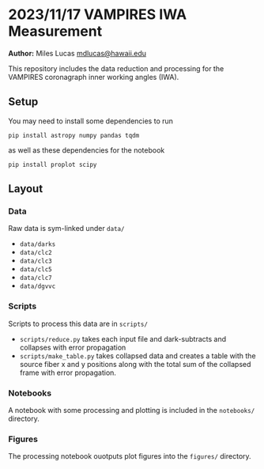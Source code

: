 # 2023/11/17 VAMPIRES IWA Measurement

**Author:** Miles Lucas <mdlucas@hawaii.edu>

This repository includes the data reduction and processing for the VAMPIRES coronagraph inner working angles (IWA).

## Setup

You may need to install some dependencies to run
```
pip install astropy numpy pandas tqdm
```
as well as these dependencies for the notebook
```
pip install proplot scipy
```

## Layout

### Data
Raw data is sym-linked under `data/`
* `data/darks`
* `data/clc2`
* `data/clc3`
* `data/clc5`
* `data/clc7`
* `data/dgvvc`

### Scripts
Scripts to process this data are  in `scripts/`

* `scripts/reduce.py` takes each input file and dark-subtracts and collapses with error propagation
* `scripts/make_table.py` takes collapsed data and creates a table with the source fiber x and y positions along with the total sum of the collapsed frame with error propagation.

### Notebooks
A notebook with some processing and plotting is included in the `notebooks/` directory.

### Figures
The processing notebook ouotputs plot figures into the `figures/` directory.
